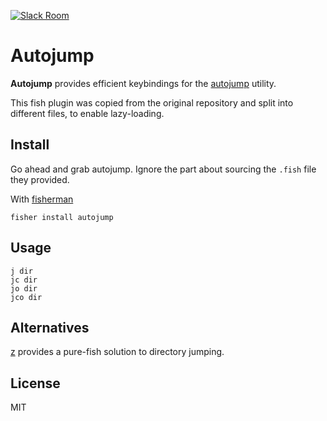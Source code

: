 [![Slack Room][slack-badge]][slack-link]

# Autojump

**Autojump** provides efficient keybindings for the [autojump](https://github.com/wting/autojump) utility.

This fish plugin was copied from the original repository and split into different files, to enable lazy-loading.

## Install

Go ahead and grab autojump. Ignore the part about sourcing the `.fish` file they provided.

With [fisherman]

```
fisher install autojump
```

## Usage

```
j dir
jc dir
jo dir
jco dir
```

## Alternatives
[z](https://github.com/fishery/fish-z) provides a pure-fish solution to directory jumping.

## License
MIT

[slack-link]: https://fisherman-wharf.herokuapp.com/
[slack-badge]: https://img.shields.io/badge/slack-join%20the%20chat-00B9FF.svg?style=flat-square
[fisherman]: https://github.com/fisherman/fisherman
